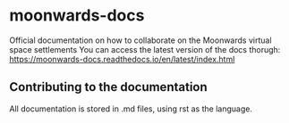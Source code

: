 # moonwards-docs
Official documentation on how to collaborate on the Moonwards virtual space settlements
You can access the latest version of the docs thorugh: https://moonwards-docs.readthedocs.io/en/latest/index.html

## Contributing to the documentation

All documentation is stored in .md files, using rst as the language.
